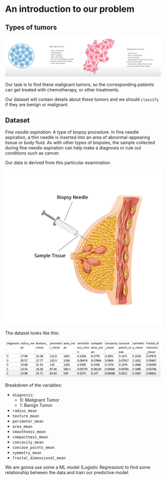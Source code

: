 # An introduction to our problem

## Types of tumors

![image](Images/img1.png)

Our task is to find these malignant tumors, so the corresponding patients can get treated with chemotherapy, or other treatments.

Our dataset will contain details about these tumors and we should ```classify``` if they are benign or malignant.

## Dataset
*Fine needle aspiration:* A type of biopsy procedure. In fine needle aspiration, a thin needle is inserted into an area of abnormal-appearing tissue or body fluid. As with other types of biopsies, the sample collected during fine needle aspiration can help make a diagnosis or rule out conditions such as cancer.

Our data is derived from this particular examination.

![image](Images/img2.jpg)

The dataset looks like this:

![image](Images/img3.png) 

Breakdown of the variables:
* ```diagnosis```:
    - 0: Malignant Tumor
    - 1: Banign Tumor
* ```radius_mean```
* ```texture_mean```
* ```perimeter_mean```
* ```area_mean```
* ```smoothness_mean```
* ```compactness_mean```
* ```concavity_mean```
* ```concave_points_mean```
* ```symmetry_mean```
* ```fractal_dimensional_mean```

We are gonna use some a ML model (Logistic Regression) to find some relationship between the data and train our predictive model.
